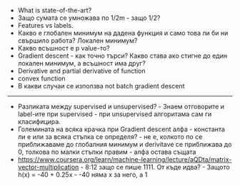 - What is state-of-the-art?
- Защо сумата се умножава по 1/2m - защо 1/2?
- Features vs labels.
- Какво е глобален минимум на дадена функция и само това ли би ни свършило работа? Локален минимум?
- Какво всъшност е p value-то?
- Gradient descent - как точно търси? Какво става ако стигне до един локален минимум, а всъшност има друг?
- Derivative and partial derivative of function
- convex function
- В какви случаи се използва not batch gradient descent


--------------------------------------------
- Разликата между supervised и unsupervised? - Знаем отговорите и label-ите при supervised - при unsupervised алгоритама сам ги класифицира.
- Големината на всяка крачка при Gradient descent алфа - константа ли е или за всяка стъпка се определя? - не е, колкото по се приближаваме до глобалния минимум и derivitave се приближава до 0, толкова по малки стъпки правим - алфа остава същата
- https://www.coursera.org/learn/machine-learning/lecture/aQDta/matrix-vector-multiplication - 8:12 защо се пише 1111. От къде идва? - Защото h(x) = -40 + 0.25x -  -40 няма x за него, а 1
